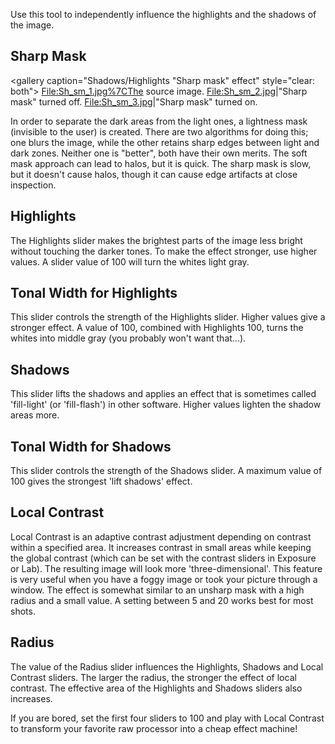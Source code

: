 Use this tool to independently influence the highlights and the shadows
of the image.

## Sharp Mask

\<gallery caption="Shadows/Highlights "Sharp mask" effect" style="clear:
both"\> <File:Sh_sm_1.jpg%7CThe> source image.
<File:Sh_sm_2.jpg>\|"Sharp mask" turned off. <File:Sh_sm_3.jpg>\|"Sharp
mask" turned on.

</gallery>

In order to separate the dark areas from the light ones, a lightness
mask (invisible to the user) is created. There are two algorithms for
doing this; one blurs the image, while the other retains sharp edges
between light and dark zones. Neither one is "better", both have their
own merits. The soft mask approach can lead to halos, but it is quick.
The sharp mask is slow, but it doesn't cause halos, though it can cause
edge artifacts at close inspection.

## Highlights

The Highlights slider makes the brightest parts of the image less bright
without touching the darker tones. To make the effect stronger, use
higher values. A slider value of 100 will turn the whites light gray.

## Tonal Width for Highlights

This slider controls the strength of the Highlights slider. Higher
values give a stronger effect. A value of 100, combined with Highlights
100, turns the whites into middle gray (you probably won't want
that...).

## Shadows

This slider lifts the shadows and applies an effect that is sometimes
called 'fill-light' (or 'fill-flash') in other software. Higher values
lighten the shadow areas more.

## Tonal Width for Shadows

This slider controls the strength of the Shadows slider. A maximum value
of 100 gives the strongest 'lift shadows' effect.

## Local Contrast

Local Contrast is an adaptive contrast adjustment depending on contrast
within a specified area. It increases contrast in small areas while
keeping the global contrast (which can be set with the contrast sliders
in Exposure or Lab). The resulting image will look more
'three-dimensional'. This feature is very useful when you have a foggy
image or took your picture through a window. The effect is somewhat
similar to an unsharp mask with a high radius and a small value. A
setting between 5 and 20 works best for most shots.

## Radius

The value of the Radius slider influences the Highlights, Shadows and
Local Contrast sliders. The larger the radius, the stronger the effect
of local contrast. The effective area of the Highlights and Shadows
sliders also increases.

If you are bored, set the first four sliders to 100 and play with Local
Contrast to transform your favorite raw processor into a cheap effect
machine!